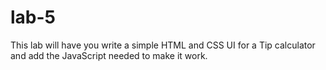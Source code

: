 # lab-5
This lab will have you write a simple HTML and CSS UI for a Tip calculator and add the JavaScript needed to make it work. 
